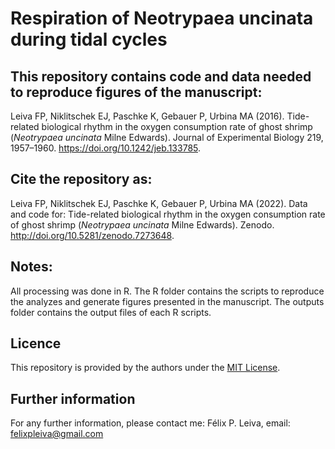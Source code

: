 # Respiration of Neotrypaea uncinata during tidal cycles

## This repository contains code and data needed to reproduce figures of the manuscript: 

Leiva FP, Niklitschek EJ, Paschke K, Gebauer P, Urbina MA (2016). Tide-related biological rhythm in the oxygen consumption rate of ghost shrimp (<i>Neotrypaea uncinata</i> Milne Edwards). Journal of Experimental Biology 219, 1957–1960. https://doi.org/10.1242/jeb.133785.

## Cite the repository as:

Leiva FP, Niklitschek EJ, Paschke K, Gebauer P, Urbina MA (2022). Data and code for: Tide-related biological rhythm in the oxygen consumption rate of ghost shrimp (<i>Neotrypaea uncinata</i> Milne Edwards). Zenodo. http://doi.org/10.5281/zenodo.7273648.
 
## Notes:
All processing was done in R. The R folder contains the scripts to reproduce the analyzes and generate figures presented in the manuscript. The outputs folder contains the output files of each R scripts.   

## Licence
This repository is provided by the authors under the [MIT License](https://opensource.org/licenses/MIT).

## Further information
For any further information, please contact me: Félix P. Leiva, email: felixpleiva@gmail.com
